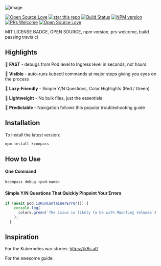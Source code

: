
![image](https://drive.google.com/uc?export=view&id=1_8y9jYwp1cFnVYDLkO34DEEdf_cipICh)


[![Open Source Love](https://badges.frapsoft.com/os/mit/mit.svg?v=102)](https://github.com/ellerbrock/open-source-badge/)
[![star this repo](http://githubbadges.com/star.svg?user=boennemann&repo=badges&style=flat)](https://github.com/boennemann/badges)
[![Build Status](https://travis-ci.org/boennemann/badges.svg?branch=master)](https://travis-ci.org/boennemann/badges)
[![NPM version](https://badge.fury.io/js/badge-list.svg)](http://badge.fury.io/js/badge-list)
[![PRs Welcome](https://img.shields.io/badge/PRs-welcome-brightgreen.svg?style=flat-square)](http://makeapullrequest.com)
[![Open Source Love](https://badges.frapsoft.com/os/v1/open-source.svg?v=102)](https://github.com/ellerbrock/open-source-badge/)

MIT LICENSE BADGE, OPEN SOURCE, npm version, prs welcome, build passing travis ci 

## Highlights

:rocket:  **FAST** - debugs from Pod level to Ingress level in seconds, not hours

:mag_right: **Visible** - auto-runs kubectl commands at major steps giving you eyes on the process

:vertical_traffic_light: **Lazy-Friendly** - Simple Y/N Questions, Color Highlights (Red / Green) 

:page_facing_up: **Lightweight** - No bulk files, just the essentials

:compass: **Predictable** - Navigation follows this popular troubleshooting guide

## Installation

To install the latest version:

```sh
npm install kcompass
```

## How to Use


#### One Command

```sh
kcompass debug <pod-name>
```

#### Simple Y/N Questions That Quickly Pinpoint Your Errors


```javascript
if (await pod.isRunContainerError()) {
    console.log(
      colors.green(`The issue is likely to be with Mounting Volumes`)
    );
  }
```

## Inspiration

For the Kubernetes war stories: 
https://k8s.af/

For the awesome guide: 



